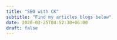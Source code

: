 ```yaml
---
title: "SEO with CK"
subtitle: "Find my articles blogs below"
date: 2020-03-25T04:52:30+06:00
draft: false
---
```


<!-- You can add a short description if you want -->
